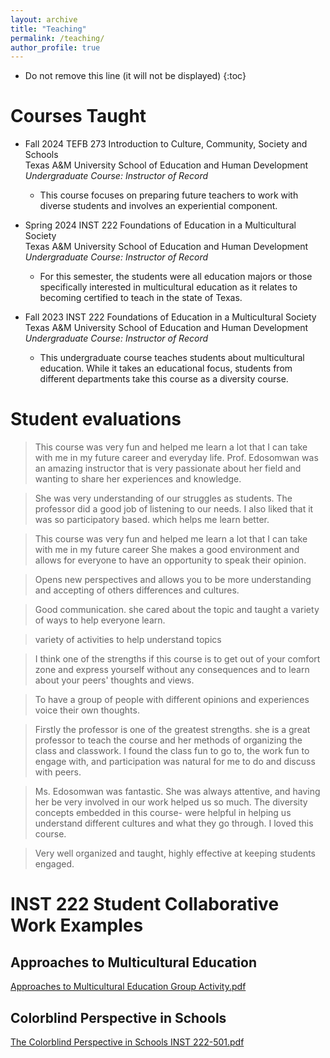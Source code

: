 ```yaml
---
layout: archive
title: "Teaching"
permalink: /teaching/
author_profile: true
---
```

* Do not remove this line (it will not be displayed)
{:toc}

# Courses Taught
- Fall 2024		TEFB 273 Introduction to Culture, Community, Society and Schools \
Texas A&M University School of Education and Human Development\
*Undergraduate Course: Instructor of Record*
  - This course focuses on preparing future teachers to work with diverse students and involves an experiential component.

- Spring 2024		INST 222 Foundations of Education in a Multicultural Society \
Texas A&M University School of Education and Human Development\
*Undergraduate Course: Instructor of Record*
  - For this semester, the students were all education majors or those specifically interested in multicultural education as it relates to becoming certified to teach in the state of Texas.
- Fall 2023		INST 222 Foundations of Education in a Multicultural Society \
Texas A&M University School of Education and Human Development\
*Undergraduate Course: Instructor of Record*
  - This undergraduate course teaches students about multicultural education. While it takes an educational focus, students from different departments take this course as a diversity course. 

# Student evaluations

<blockquote>
  <p>
This course was very fun and helped me learn a lot that I can take with me in my future career and everyday life. Prof. Edosomwan was an amazing instructor that is very passionate about her field and wanting to share her experiences and knowledge.
  </p>
</blockquote>

<blockquote>
  <p>
She was very understanding of our struggles as students. The professor did a good job of listening to our needs. I also liked that it was so participatory based. which helps me learn better. 
  </p>
</blockquote>

<blockquote>
  <p>
This course was very fun and helped me learn a lot that I can take with me in my future career She makes a good environment and allows for everyone to have an opportunity to speak their opinion. 
  </p>
</blockquote>


<blockquote>
  <p>
Opens new perspectives and allows you to be more understanding and accepting of others differences and cultures. 
  </p>
</blockquote>


<blockquote>
  <p>
Good communication. she cared about the topic and taught a variety of ways to help everyone learn.
  </p>
</blockquote>

<blockquote>
  <p>
variety of activities to help understand topics 
  </p>
</blockquote>

<blockquote>
  <p>
I think one of the strengths if this course is to get out of your comfort zone and express yourself without any consequences and to learn about your peers' thoughts and views. 
  </p>
</blockquote>

<blockquote>
  <p>
To have a group of people with different opinions and experiences voice their own thoughts. 
  </p>
</blockquote>

<blockquote>
  <p>
Firstly the professor is one of the greatest strengths. she is a great professor to teach the course and her methods of organizing the class and classwork. I found the class fun to go to, the work fun to engage with, and participation was natural for me to do and discuss with peers. 
  </p>
</blockquote>

<blockquote>
  <p>
Ms. Edosomwan was fantastic. She was always attentive, and having her be very involved in our work helped us so much. The diversity concepts embedded in this course- were helpful in helping us understand different cultures and what they go through. I loved this course.
  </p>
</blockquote>

<blockquote>
  <p>
Very well organized and taught, highly effective at keeping students engaged. 
  </p>
</blockquote>

# INST 222 Student Collaborative Work Examples

## Approaches to Multicultural Education
[Approaches to Multicultural Education Group Activity.pdf](https://github.com/user-attachments/files/15876306/Approaches.to.Multicultural.Education.Group.Activity.pdf)

## Colorblind Perspective in Schools
[The Colorblind Perspective in Schools INST 222-501.pdf](https://github.com/user-attachments/files/15876304/The.Colorblind.Perspective.in.Schools.INST.222-501.pdf)

